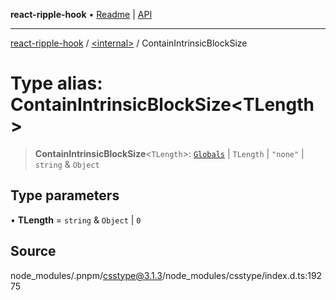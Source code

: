 **react-ripple-hook** • [Readme](../../README.md) \| [API](../../globals.md)

***

[react-ripple-hook](../../README.md) / [\<internal\>](../README.md) / ContainIntrinsicBlockSize

# Type alias: ContainIntrinsicBlockSize\<TLength\>

> **ContainIntrinsicBlockSize**\<`TLength`\>: [`Globals`](Globals.md) \| `TLength` \| `"none"` \| `string` & `Object`

## Type parameters

• **TLength** = `string` & `Object` \| `0`

## Source

node\_modules/.pnpm/csstype@3.1.3/node\_modules/csstype/index.d.ts:19275
